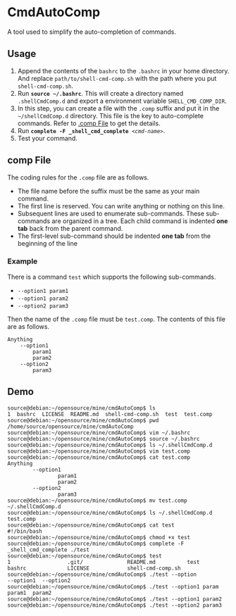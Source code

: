 # CmdAutoComp
A tool used to simplify the auto-completion of commands.

## Usage
1. Append the contents of the `bashrc` to the `.bashrc` in your home directory. And replace `path/to/shell-cmd-comp.sh` with the path where you put `shell-cmd-comp.sh`.
2. Run **`source ~/.bashrc`**. This will create a directory named `.shellCmdComp.d` and export a environment variable `SHELL_CMD_COMP_DIR`.
3. In this step, you can create a file with the `.comp` suffix and put it in the `~/shellCmdComp.d` directory. This file is the key to auto-complete commands. Refer to [.comp File](#comp-file) to get the details.
4. Run **`complete -F _shell_cmd_complete `***`<cmd-name>`*.
5. Test your command.

## comp File
The coding rules for the `.comp` file are as follows.

- The file name before the suffix must be the same as your main command.
- The first line is reserved. You can write anything or nothing on this line.
- Subsequent lines are used to enumerate sub-commands. These sub-commands are organized in a tree. Each child command is indented **one tab** back from the parent command.
- The first-level sub-command should be indented **one tab** from the beginning of the line

### Example
There is a command `test` which supports the following sub-commands.

- `--option1 param1`
- `--option1 param2`
- `--option2 param3`

Then the name of the `.comp` file must be `test.comp`. The contents of this file are as follows.

```
Anything
	--option1
		param1
		param2
	--option2
		param3
```

## Demo
```
source@debian:~/opensource/mine/cmdAutoComp$ ls
1  bashrc  LICENSE  README.md  shell-cmd-comp.sh  test  test.comp
source@debian:~/opensource/mine/cmdAutoComp$ pwd
/home/source/opensource/mine/cmdAutoComp
source@debian:~/opensource/mine/cmdAutoComp$ vim ~/.bashrc
source@debian:~/opensource/mine/cmdAutoComp$ source ~/.bashrc
source@debian:~/opensource/mine/cmdAutoComp$ ls ~/.shellCmdComp.d
source@debian:~/opensource/mine/cmdAutoComp$ vim test.comp
source@debian:~/opensource/mine/cmdAutoComp$ cat test.comp
Anything
        --option1
                param1
                param2
        --option2
                param3
source@debian:~/opensource/mine/cmdAutoComp$ mv test.comp ~/.shellCmdComp.d
source@debian:~/opensource/mine/cmdAutoComp$ ls ~/.shellCmdComp.d
test.comp
source@debian:~/opensource/mine/cmdAutoComp$ cat test
#!/bin/bash
source@debian:~/opensource/mine/cmdAutoComp$ chmod +x test
source@debian:~/opensource/mine/cmdAutoComp$ complete -F _shell_cmd_complete ./test
source@debian:~/opensource/mine/cmdAutoComp$ test
1                  .git/              README.md          test
bashrc             LICENSE            shell-cmd-comp.sh
source@debian:~/opensource/mine/cmdAutoComp$ ./test --option
--option1  --option2
source@debian:~/opensource/mine/cmdAutoComp$ ./test --option1 param
param1  param2
source@debian:~/opensource/mine/cmdAutoComp$ ./test --option1 param2
source@debian:~/opensource/mine/cmdAutoComp$ ./test --option2 param3
```
